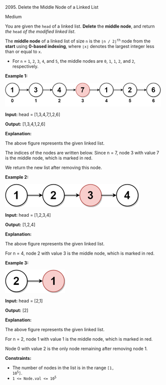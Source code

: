 2095\. Delete the Middle Node of a Linked List

Medium

You are given the `head` of a linked list. **Delete** the **middle node**, and return _the_ `head` _of the modified linked list_.

The **middle node** of a linked list of size `n` is the <code>⌊n / 2⌋<sup>th</sup></code> node from the **start** using **0-based indexing**, where `⌊x⌋` denotes the largest integer less than or equal to `x`.

*   For `n` = `1`, `2`, `3`, `4`, and `5`, the middle nodes are `0`, `1`, `1`, `2`, and `2`, respectively.

**Example 1:**

![](eg1drawio.png)

**Input:** head = [1,3,4,7,1,2,6]

**Output:** [1,3,4,1,2,6]

**Explanation:**

The above figure represents the given linked list.

The indices of the nodes are written below. Since n = 7, node 3 with value 7 is the middle node, which is marked in red.

We return the new list after removing this node. 

**Example 2:**

![](eg2drawio.png)

**Input:** head = [1,2,3,4]

**Output:** [1,2,4]

**Explanation:**

The above figure represents the given linked list.

For n = 4, node 2 with value 3 is the middle node, which is marked in red. 

**Example 3:**

![](eg3drawio.png)

**Input:** head = [2,1]

**Output:** [2]

**Explanation:**

The above figure represents the given linked list.

For n = 2, node 1 with value 1 is the middle node, which is marked in red.

Node 0 with value 2 is the only node remaining after removing node 1.

**Constraints:**

*   The number of nodes in the list is in the range <code>[1, 10<sup>5</sup>]</code>.
*   <code>1 <= Node.val <= 10<sup>5</sup></code>